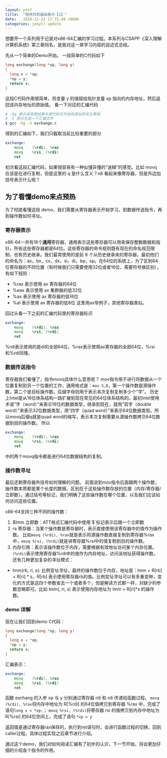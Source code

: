 ```yaml
---
layout: post
title:  "程序的机器级表示【1】"
date:   2020-12-21 17:31:48 +0800
categories: jekyll update
---
```

想要开一个系列用于记录对x86-64汇编的学习过程。本系列与CSAPP《深入理解计算机系统》第三章同名，是我对这一章学习内容的自述式总结。

先从一个简单的Demo开始。
一段简单的C代码如下
```c
long exchange(long *xp, long y)
{
  long x = *xp;
  *xp = y;
  return x;
}
```
这段C代码作用很简单，将变量 y 的值赋给指针变量 xp 指向的内存地址，然后返回该内存地址的原始值。
看一下对应的汇编代码
```bash
# -Og 表示采用使结果与源代码文件结构类似的优化等级
# -S 表示生成一个汇编文件
$ gcc -Og -S exchange.c
```
得到的汇编如下，我们只截取当前比较重要的部分
```asm
exchange:
	movq	(%rdi), %rax
	movq	%rsi, (%rdi)
	ret
```
初次看这段汇编代码，如果很容易有一种似懂非懂的“迷糊”的感觉。比如 movq 应该是在进行复制，但是这里的 q 是什么含义？rdi 看起来像寄存器，但是外边加括号表示什么呢？

## 为了看懂demo来点预热
为了彻底看懂这段 demo，我们需要从寄存器表示开始学习，到数据传送指令，再到操作数如何寻址。

### 寄存器表示
x86-64一共有16个**通用**寄存器，通用表示这些寄存器可以用来保存整数数据和指针。所有这些寄存器都是64位。这些寄存器的命令规则既有现在的命名规范限制，也有历史继承。我们最常使用的是前 8 个从历史继承来的寄存器，最初他们的命名为：ax，bx，cx，dx，si，di，bp，sp。在64位的系统上，为了区别64位寄存器的不同位置（有时候我们只需要使用32位或者16位，需要符号做区别），有如下规则：
  * %rax 表示使用 ax 寄存器的64位
  * %eax 表示使用 ax 集群器的低32位
  * %ax 表示使用 ax 寄存器的低16位
  * %al 表示使用 ax 寄存器的低8位
这里用ax举例子，其他寄存器类似。

回过头看一下之前的汇编代码里的寄存器标识
```asm
exchange:
	movq	(%rdi), %rax
	movq	%rsi, (%rdi)
	ret
```
%rdi表示使用的是di的全部64位，%rax表示使用ax寄存器的全部64位，%rsi和%rdi同理。
### 数据传送指令
寄存器我们看懂了，指令movq具体什么意思呢？
mov指令用于进行将数据从一个位置复制到另一个位置的工作，通用格式是：`mov S,D`，第一个操作数是源操作数，第二个是目标操作数。后缀字母则用于表示本次复制复制多少个“字”。
历史上Intel是从16位体系结构一路扩展到现在常见的64位体系结构的。最初Intel使用术语“字（word）”来表示16位的数据类型，继承到现在，就用“双字（double word）”来表示32位数据类型，用“四字（quad word）”来表示64位数据类型。所以movq后缀q就是quad word的缩写，表示本次复制需要从源操作数拷贝64位数据到目的操作数。
所以
```asm
exchange:
	movq	(%rdi), %rax
	movq	%rsi, (%rdi)
	ret
```
中的两个movq指令都是进行64位数据结构的复制。
### 操作数寻址
最后还剩寄存器外括号如何理解的问题。
前面说到mov指令后面跟两个操作数，操作数本质都是某个长度的数据，区别在于这些操作数存放的位置（内存/寄存器/立即数）。通过括号等标记，我们明确了这些操作数在哪个位置，以及我们应该如何访问这些位置。

x86-64支持三种不同的操作数：
1. $Imm 立即数：ATT格式汇编代码中使用`$`标记表示后跟一个立即数
2. ra 寄存器：当某个操作数是寄存器时，表示直接使用该寄存器中的值作为操作数。
比如`movq (%rdi), %rax`就是表示将源操作数直接复制到寄存器%rax中，`movq %rsi, (%rdi)`就是讲寄存器%rsi中的值复制到目的操作数。
3. 内存引用：表示该操作数位于内存，需要根据有效地址访问某个内存位置。
`(%rdi)`表示使用寄存器%rdi中的值作为内存地址，访问该地址获得操作数。
还有几种更加复杂的寻址模式：
* Imm(rb, ri, s): 比例变址寻址，最终的操作数位于内存，地址是：Imm + R[rb] + R[ri] * s，R[rb] 表示使用寄存器rb的值。比例变址寻址可以有多重变种，变化的方式是这四个参数省去一个或者多个，但是解读方式都一样，对缺少的参数忽略即可。比如 Imm(, ri, s) 表示使用内存地址为 Imm + R[ri]*s 的操作数。

### demo 详解
现在让我们回到demo
C代码：
```c
long exchange(long *xp, long y)
{
  long x = *xp;
  *xp = y;
  return x;
}
```
汇编表示：
```asm
exchange:
	movq	(%rdi), %rax
	movq	%rsi, (%rdi)
	ret
```
函数 exchang 的入参 xp 与 y 分别通过寄存器 rdi 和 rdi 传递给函数过程。
`movq (%rdi), %rax`将内存中地址为 R[%rdi] 的64位值拷贝到寄存器 %rax 中，完成了语句`long x = *xp;`；
`movq %rsi, (%rdi)`将寄存器 rsi 的值拷贝到内存中地址为 R[%rsi] 的64位空间上，完成了语句 `*xp = y`

返回值是通过寄存器rax保存的，执行到ret语句时，会进行函数过程的切换，回到caller过程。具体过程实现之后章节进行介绍。

通过这个demo，我们对如何阅读汇编有了初步的认识，下一节开始，将会更加仔细的介绍各个指令的作用。